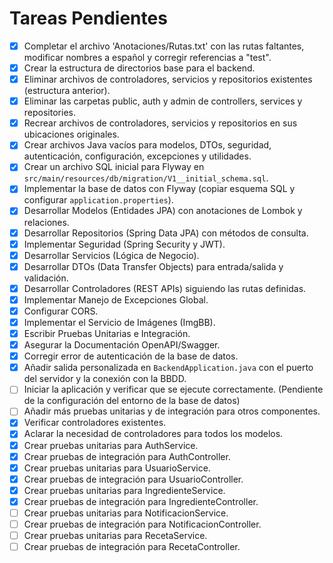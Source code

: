 # Tareas Pendientes

- [x] Completar el archivo 'Anotaciones/Rutas.txt' con las rutas faltantes, modificar nombres a español y corregir referencias a "test".
- [x] Crear la estructura de directorios base para el backend.
- [x] Eliminar archivos de controladores, servicios y repositorios existentes (estructura anterior).
- [x] Eliminar las carpetas public, auth y admin de controllers, services y repositories.
- [x] Recrear archivos de controladores, servicios y repositorios en sus ubicaciones originales.
- [x] Crear archivos Java vacíos para modelos, DTOs, seguridad, autenticación, configuración, excepciones y utilidades.
- [x] Crear un archivo SQL inicial para Flyway en `src/main/resources/db/migration/V1__initial_schema.sql`.
- [x] Implementar la base de datos con Flyway (copiar esquema SQL y configurar `application.properties`).
- [x] Desarrollar Modelos (Entidades JPA) con anotaciones de Lombok y relaciones.
- [x] Desarrollar Repositorios (Spring Data JPA) con métodos de consulta.
- [x] Implementar Seguridad (Spring Security y JWT).
- [x] Desarrollar Servicios (Lógica de Negocio).
- [x] Desarrollar DTOs (Data Transfer Objects) para entrada/salida y validación.
- [x] Desarrollar Controladores (REST APIs) siguiendo las rutas definidas.
- [x] Implementar Manejo de Excepciones Global.
- [x] Configurar CORS.
- [x] Implementar el Servicio de Imágenes (ImgBB).
- [x] Escribir Pruebas Unitarias e Integración.
- [x] Asegurar la Documentación OpenAPI/Swagger.
- [x] Corregir error de autenticación de la base de datos.
- [x] Añadir salida personalizada en `BackendApplication.java` con el puerto del servidor y la conexión con la BBDD.
- [ ] Iniciar la aplicación y verificar que se ejecute correctamente. (Pendiente de la configuración del entorno de la base de datos)
- [ ] Añadir más pruebas unitarias y de integración para otros componentes.
- [x] Verificar controladores existentes.
- [x] Aclarar la necesidad de controladores para todos los modelos.
- [x] Crear pruebas unitarias para AuthService.
- [x] Crear pruebas de integración para AuthController.
- [x] Crear pruebas unitarias para UsuarioService.
- [x] Crear pruebas de integración para UsuarioController.
- [x] Crear pruebas unitarias para IngredienteService.
- [x] Crear pruebas de integración para IngredienteController.
- [ ] Crear pruebas unitarias para NotificacionService.
- [ ] Crear pruebas de integración para NotificacionController.
- [ ] Crear pruebas unitarias para RecetaService.
- [ ] Crear pruebas de integración para RecetaController.
